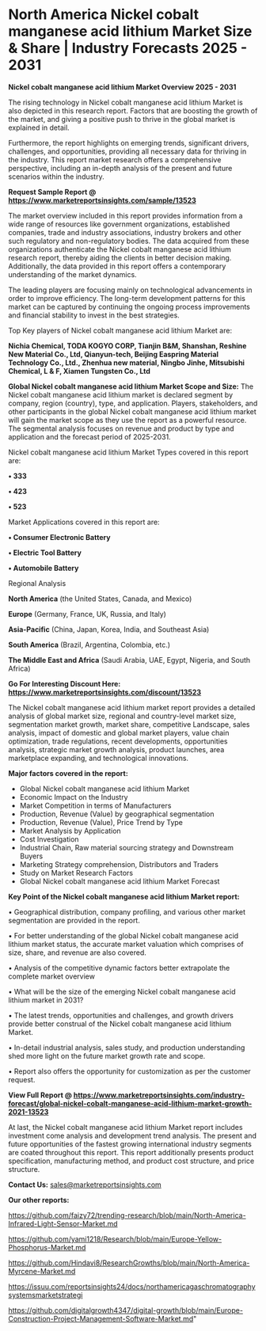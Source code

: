 # North America Nickel cobalt manganese acid lithium Market Size & Share | Industry Forecasts 2025 - 2031

<Strong> Nickel cobalt manganese acid lithium Market Overview 2025 - 2031</strong>

The rising technology in Nickel cobalt manganese acid lithium Market is also depicted in this research report. Factors that are boosting the growth of the market, and giving a positive push to thrive in the global market is explained in detail.

Furthermore, the report highlights on emerging trends, significant drivers, challenges, and opportunities, providing all necessary data for thriving in the industry. This report market research offers a comprehensive perspective, including an in-depth analysis of the present and future scenarios within the industry.

<strong>Request Sample Report @ <a href=https://www.marketreportsinsights.com/sample/13523>https://www.marketreportsinsights.com/sample/13523</a></strong>

The market overview included in this report provides information from a wide range of resources like government organizations, established companies, trade and industry associations, industry brokers and other such regulatory and non-regulatory bodies. The data acquired from these organizations authenticate the Nickel cobalt manganese acid lithium research report, thereby aiding the clients in better decision making. Additionally, the data provided in this report offers a contemporary understanding of the market dynamics.

The leading players are focusing mainly on technological advancements in order to improve efficiency. The long-term development patterns for this market can be captured by continuing the ongoing process improvements and financial stability to invest in the best strategies.

Top Key players of Nickel cobalt manganese acid lithium Market are:

<strong>Nichia Chemical, TODA KOGYO CORP, Tianjin B&M, Shanshan, Reshine New Material Co., Ltd, Qianyun-tech, Beijing Easpring Material Technology Co., Ltd., Zhenhua new material, Ningbo Jinhe, Mitsubishi Chemical, L & F, Xiamen Tungsten Co., Ltd</strong>

<strong><b>Global Nickel cobalt manganese acid lithium Market Scope and Size:</b></strong>
The Nickel cobalt manganese acid lithium market is declared segment by company, region (country), type, and application. Players, stakeholders, and other participants in the global Nickel cobalt manganese acid lithium market will gain the market scope as they use the report as a powerful resource. The segmental analysis focuses on revenue and product by type and application and the forecast period of 2025-2031.

Nickel cobalt manganese acid lithium Market Types covered in this report are:

<strong>• 333

• 423

• 523</strong>

Market Applications covered in this report are:

<strong>• Consumer Electronic Battery

• Electric Tool Battery

• Automobile Battery</strong> 

Regional Analysis

<strong>North America</strong> (the United States, Canada, and Mexico)

<strong>Europe</strong> (Germany, France, UK, Russia, and Italy)

<strong>Asia-Pacific</strong> (China, Japan, Korea, India, and Southeast Asia)

<strong>South America</strong> (Brazil, Argentina, Colombia, etc.)

<strong>The Middle East and Africa</strong> (Saudi Arabia, UAE, Egypt, Nigeria, and South Africa)

<strong>Go For Interesting Discount Here: <a href=https://www.marketreportsinsights.com/discount/13523>https://www.marketreportsinsights.com/discount/13523</a></strong>

The Nickel cobalt manganese acid lithium market report provides a detailed analysis of global market size, regional and country-level market size, segmentation market growth, market share, competitive Landscape, sales analysis, impact of domestic and global market players, value chain optimization, trade regulations, recent developments, opportunities analysis, strategic market growth analysis, product launches, area marketplace expanding, and technological innovations.

<strong><b>Major factors covered in the report:</b></strong>
<ul>
  <li>Global Nickel cobalt manganese acid lithium Market </li>
  <li>Economic Impact on the Industry</li>
  <li>Market Competition in terms of Manufacturers</li>
  <li>Production, Revenue (Value) by geographical segmentation</li>
  <li>Production, Revenue (Value), Price Trend by Type</li>
  <li>Market Analysis by Application</li>
  <li>Cost Investigation</li>
  <li>Industrial Chain, Raw material sourcing strategy and Downstream Buyers</li>
  <li>Marketing Strategy comprehension, Distributors and Traders</li>
  <li>Study on Market Research Factors</li>
  <li>Global Nickel cobalt manganese acid lithium Market Forecast</li>
</ul>

<strong><b>Key Point of the Nickel cobalt manganese acid lithium Market report:</b></strong>

• Geographical distribution, company profiling, and various other market segmentation are provided in the report.

• For better understanding of the global Nickel cobalt manganese acid lithium market status, the accurate market valuation which comprises of size, share, and revenue are also covered.

• Analysis of the competitive dynamic factors better extrapolate the complete market overview

• What will be the size of the emerging Nickel cobalt manganese acid lithium market in 2031?

• The latest trends, opportunities and challenges, and growth drivers provide better construal of the Nickel cobalt manganese acid lithium Market.

• In-detail industrial analysis, sales study, and production understanding shed more light on the future market growth rate and scope.

• Report also offers the opportunity for customization as per the customer request.

<strong><b>View Full Report @ <a href=https://www.marketreportsinsights.com/industry-forecast/global-nickel-cobalt-manganese-acid-lithium-market-growth-2021-13523>https://www.marketreportsinsights.com/industry-forecast/global-nickel-cobalt-manganese-acid-lithium-market-growth-2021-13523</a></b></strong>


At last, the Nickel cobalt manganese acid lithium Market report includes investment come analysis and development trend analysis. The present and future opportunities of the fastest growing international industry segments are coated throughout this report. This report additionally presents product specification, manufacturing method, and product cost structure, and price structure.

<strong>Contact Us:</strong>
sales@marketreportsinsights.com

<strong>Our other reports:</strong>

<a href=https://github.com/faizy72/trending-research/blob/main/North-America-Infrared-Light-Sensor-Market.md>https://github.com/faizy72/trending-research/blob/main/North-America-Infrared-Light-Sensor-Market.md</a>

<a href=https://github.com/yami1218/Research/blob/main/Europe-Yellow-Phosphorus-Market.md>https://github.com/yami1218/Research/blob/main/Europe-Yellow-Phosphorus-Market.md</a>

<a href=https://github.com/Hindavi8/ResearchGrowths/blob/main/North-America-Myrcene-Market.md>https://github.com/Hindavi8/ResearchGrowths/blob/main/North-America-Myrcene-Market.md</a>

<a href=https://issuu.com/reportsinsights24/docs/northamericagaschromatographysystemsmarketstrategi>https://issuu.com/reportsinsights24/docs/northamericagaschromatographysystemsmarketstrategi</a>

<a href=https://github.com/digitalgrowth4347/digital-growth/blob/main/Europe-Construction-Project-Management-Software-Market.md>https://github.com/digitalgrowth4347/digital-growth/blob/main/Europe-Construction-Project-Management-Software-Market.md</a>"
